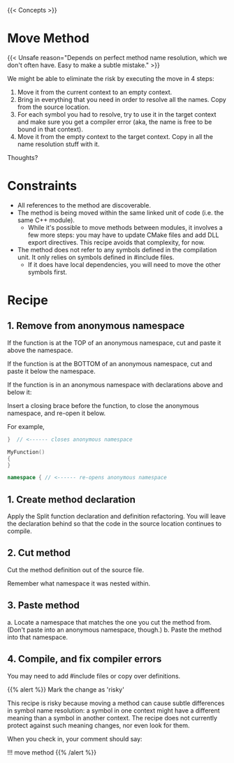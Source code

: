{{< Concepts >}}

# Move Method

{{< Unsafe reason="Depends on perfect method name resolution, which we don't often have. Easy to make a subtle mistake." >}}

We might be able to eliminate the risk by executing the move in 4 steps:
1. Move it from the current context to an empty context.
2. Bring in everything that you need in order to resolve all the names. Copy from the source location.
3. For each symbol you had to resolve, try to use it in the target context and make sure you get a compiler error (aka, the name is free to be bound in that context).
4. Move it from the empty context to the target context. Copy in all the name resolution stuff with it.

Thoughts?

# Constraints

* All references to the method are discoverable.
* The method is being moved within the same linked unit of code (i.e. the same C++ module).
  * While it's possible to move methods between modules, it involves a few more steps: you may have to update CMake files and add DLL export directives. This recipe avoids that complexity, for now.
* The method does not refer to any symbols defined in the compilation unit. It only relies on symbols defined in #include files.
  * If it does have local dependencies, you will need to move the other symbols first.

# Recipe

## 1. Remove from anonymous namespace

If the function is at the TOP of an anonymous namespace, cut and paste it above the namespace.

If the function is at the BOTTOM of an anonymous namespace, cut and paste it below the namespace.

If the function is in an anonymous namespace with declarations above and below it:

Insert a closing brace before the function, to close the anonymous namespace, and re-open it below.

For example,

```cpp
}  // <------ closes anonymous namespace

MyFunction()
{
}

namespace { // <------ re-opens anonymous namespace
```

## 1. Create method declaration

Apply the Split function declaration and definition refactoring. You will leave the declaration behind so that the code in the source location continues to compile.

## 2. Cut method

Cut the method definition out of the source file.

Remember what namespace it was nested within.

## 3. Paste method

a. Locate a namespace that matches the one you cut the method from. (Don't paste into an anonymous namespace, though.)
b. Paste the method into that namespace.

## 4. Compile, and fix compiler errors

You may need to add #include files or copy over definitions.

{{% alert %}}
Mark the change as 'risky'

This recipe is risky because moving a method can cause subtle differences in symbol name resolution: a symbol in one context might have a different meaning than a symbol in another context. The recipe does not currently protect against such meaning changes, nor even look for them.

When you check in, your comment should say:

!!!    move method
{{% /alert %}}
